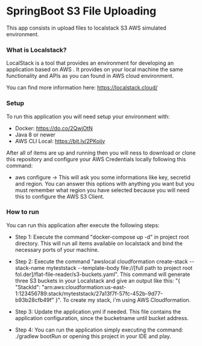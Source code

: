 # SpringBoot S3 File Uploading


This app consists in upload files to localstack S3 AWS simulated environment.

### What is Localstack?

LocalStack is a tool that provides an environment for developing an application based on AWS . It provides on your local machine the same functionality and APIs as you can found in AWS cloud environment.

You can find more information here: https://localstack.cloud/

### Setup

To run this application you will need setup your environment with:

  - Docker: https://do.co/2QwjOtN
  - Java 8 or newer
  - AWS CLI Local: https://bit.ly/2PKoijy
 
After all of items are up and running then you will ness to download or clone this repository and configure your AWS Credentials locally following this command:

 - aws configure -> This will ask you some informations like key, secretid and region. You can answer this options with anything you want but you must remember what region you have selected because you will need this to configure the AWS S3 Client.

### How to run

You can run this application after execute the following steps:

 - Step 1: Execute the command "docker-compose up -d" in project root directory.
This will run all items available on localstack and bind the necessary ports of your machine.

 - Step 2: Execute the command "awslocal cloudformation create-stack --stack-name myteststack --template-body file://[full path to project root fol.der]/flat-file-reader/s3-buckets.yaml".
 This command will generate three S3 buckets in your Localstack and give an output like this: 
"{
    "StackId": "arn:aws:cloudformation:us-east-1:123456789:stack/myteststack/27a13f7f-57fc-452b-9d77-b93b28cfb49f"
}". To create my stack, i'm using AWS Cloudformation.

- Step 3: Update the application.yml if needed. This file contains the application configuration, since the bucketname until bucket address.

- Step 4: You can run the application simply executing the command: ./gradlew bootRun or opening this project in your IDE and play.





